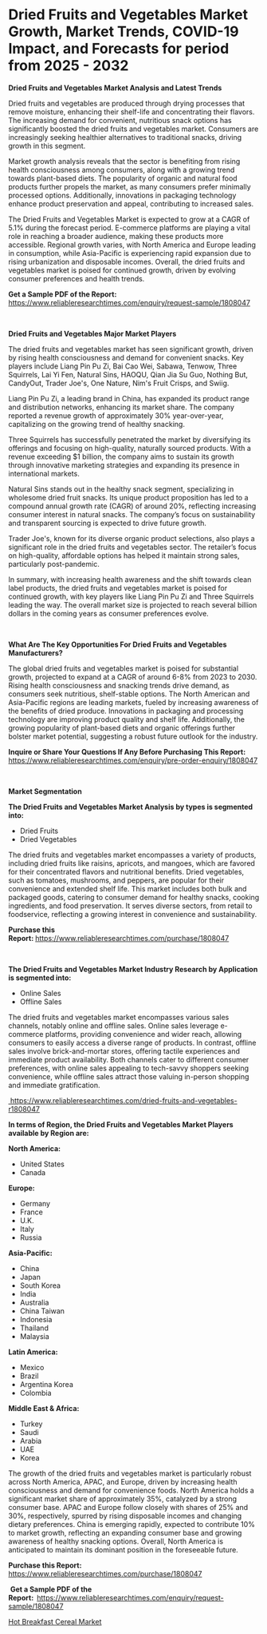 <p><h1>Dried Fruits and Vegetables Market Growth, Market Trends, COVID-19 Impact, and Forecasts for period from 2025 - 2032</h1></p><p><strong>Dried Fruits and Vegetables Market Analysis and Latest Trends</strong></p>
<p><p>Dried fruits and vegetables are produced through drying processes that remove moisture, enhancing their shelf-life and concentrating their flavors. The increasing demand for convenient, nutritious snack options has significantly boosted the dried fruits and vegetables market. Consumers are increasingly seeking healthier alternatives to traditional snacks, driving growth in this segment. </p><p>Market growth analysis reveals that the sector is benefiting from rising health consciousness among consumers, along with a growing trend towards plant-based diets. The popularity of organic and natural food products further propels the market, as many consumers prefer minimally processed options. Additionally, innovations in packaging technology enhance product preservation and appeal, contributing to increased sales.</p><p>The Dried Fruits and Vegetables Market is expected to grow at a CAGR of 5.1% during the forecast period. E-commerce platforms are playing a vital role in reaching a broader audience, making these products more accessible. Regional growth varies, with North America and Europe leading in consumption, while Asia-Pacific is experiencing rapid expansion due to rising urbanization and disposable incomes. Overall, the dried fruits and vegetables market is poised for continued growth, driven by evolving consumer preferences and health trends.</p></p>
<p><strong>Get a Sample PDF of the Report:&nbsp;</strong> <a href="https://www.reliableresearchtimes.com/enquiry/request-sample/1808047?utm_campaign=1994&utm_medium=2&utm_source=Github&utm_content=ia&utm_term=14022025&utm_id=dried-fruits-and-vegetables">https://www.reliableresearchtimes.com/enquiry/request-sample/1808047</a></p>
<p>&nbsp;</p>
<p><strong>Dried Fruits and Vegetables Major Market Players</strong></p>
<p><p>The dried fruits and vegetables market has seen significant growth, driven by rising health consciousness and demand for convenient snacks. Key players include Liang Pin Pu Zi, Bai Cao Wei, Sabawa, Tenwow, Three Squirrels, Lai Yi Fen, Natural Sins, HAOQU, Qian Jia Su Guo, Nothing But, CandyOut, Trader Joe's, One Nature, Nim's Fruit Crisps, and Swiig.</p><p>Liang Pin Pu Zi, a leading brand in China, has expanded its product range and distribution networks, enhancing its market share. The company reported a revenue growth of approximately 30% year-over-year, capitalizing on the growing trend of healthy snacking.</p><p>Three Squirrels has successfully penetrated the market by diversifying its offerings and focusing on high-quality, naturally sourced products. With a revenue exceeding $1 billion, the company aims to sustain its growth through innovative marketing strategies and expanding its presence in international markets.</p><p>Natural Sins stands out in the healthy snack segment, specializing in wholesome dried fruit snacks. Its unique product proposition has led to a compound annual growth rate (CAGR) of around 20%, reflecting increasing consumer interest in natural snacks. The company’s focus on sustainability and transparent sourcing is expected to drive future growth.</p><p>Trader Joe's, known for its diverse organic product selections, also plays a significant role in the dried fruits and vegetables sector. The retailer’s focus on high-quality, affordable options has helped it maintain strong sales, particularly post-pandemic.</p><p>In summary, with increasing health awareness and the shift towards clean label products, the dried fruits and vegetables market is poised for continued growth, with key players like Liang Pin Pu Zi and Three Squirrels leading the way. The overall market size is projected to reach several billion dollars in the coming years as consumer preferences evolve.</p></p>
<p>&nbsp;</p>
<p><strong>What Are The Key Opportunities For Dried Fruits and Vegetables Manufacturers?</strong></p>
<p><p>The global dried fruits and vegetables market is poised for substantial growth, projected to expand at a CAGR of around 6-8% from 2023 to 2030. Rising health consciousness and snacking trends drive demand, as consumers seek nutritious, shelf-stable options. The North American and Asia-Pacific regions are leading markets, fueled by increasing awareness of the benefits of dried produce. Innovations in packaging and processing technology are improving product quality and shelf life. Additionally, the growing popularity of plant-based diets and organic offerings further bolster market potential, suggesting a robust future outlook for the industry.</p></p>
<p><strong>Inquire or Share Your Questions If Any Before Purchasing This Report:</strong> <a href="https://www.reliableresearchtimes.com/enquiry/pre-order-enquiry/1808047?utm_campaign=1994&utm_medium=2&utm_source=Github&utm_content=ia&utm_term=14022025&utm_id=dried-fruits-and-vegetables">https://www.reliableresearchtimes.com/enquiry/pre-order-enquiry/1808047</a></p>
<p>&nbsp;</p>
<p><strong>Market Segmentation</strong></p>
<p><strong>The Dried Fruits and Vegetables Market Analysis by types is segmented into:</strong></p>
<p><ul><li>Dried Fruits</li><li>Dried Vegetables</li></ul></p>
<p><p>The dried fruits and vegetables market encompasses a variety of products, including dried fruits like raisins, apricots, and mangoes, which are favored for their concentrated flavors and nutritional benefits. Dried vegetables, such as tomatoes, mushrooms, and peppers, are popular for their convenience and extended shelf life. This market includes both bulk and packaged goods, catering to consumer demand for healthy snacks, cooking ingredients, and food preservation. It serves diverse sectors, from retail to foodservice, reflecting a growing interest in convenience and sustainability.</p></p>
<p><strong>Purchase this Report:&nbsp;</strong><a href="https://www.reliableresearchtimes.com/purchase/1808047?utm_campaign=1994&utm_medium=2&utm_source=Github&utm_content=ia&utm_term=14022025&utm_id=dried-fruits-and-vegetables">https://www.reliableresearchtimes.com/purchase/1808047</a></p>
<p>&nbsp;</p>
<p><strong>The Dried Fruits and Vegetables Market Industry Research by Application is segmented into:</strong></p>
<p><ul><li>Online Sales</li><li>Offline Sales</li></ul></p>
<p><p>The dried fruits and vegetables market encompasses various sales channels, notably online and offline sales. Online sales leverage e-commerce platforms, providing convenience and wider reach, allowing consumers to easily access a diverse range of products. In contrast, offline sales involve brick-and-mortar stores, offering tactile experiences and immediate product availability. Both channels cater to different consumer preferences, with online sales appealing to tech-savvy shoppers seeking convenience, while offline sales attract those valuing in-person shopping and immediate gratification.</p></p>
<p><a href="https://www.reliableresearchtimes.com/dried-fruits-and-vegetables-r1808047?utm_campaign=1994&utm_medium=2&utm_source=Github&utm_content=ia&utm_term=14022025&utm_id=dried-fruits-and-vegetables">&nbsp;https://www.reliableresearchtimes.com/dried-fruits-and-vegetables-r1808047</a></p>
<p><strong>In terms of Region, the Dried Fruits and Vegetables Market Players available by Region are:</strong></p>
<p>
    <p> <strong> North America: </strong>
        <ul>
            <li>United States</li>
            <li>Canada</li>
        </ul>
        </p> 
    <p> <strong> Europe: </strong>
        <ul>
            <li>Germany</li>
            <li>France</li>
            <li>U.K.</li>
            <li>Italy</li>
            <li>Russia</li>
        </ul>
        </p> 
    <p> <strong> Asia-Pacific: </strong>
        <ul>
            <li>China</li>
            <li>Japan</li>
            <li>South Korea</li>
            <li>India</li>
            <li>Australia</li>
            <li>China Taiwan</li>
            <li>Indonesia</li>
            <li>Thailand</li>
            <li>Malaysia</li>
        </ul>
        </p> 
    <p> <strong> Latin America: </strong>
        <ul>
            <li>Mexico</li>
            <li>Brazil</li>
            <li>Argentina Korea</li>
            <li>Colombia</li>
        </ul>
        </p> 
    <p> <strong> Middle East & Africa: </strong>
        <ul>
            <li>Turkey</li>
            <li>Saudi</li>
            <li>Arabia</li>
            <li>UAE</li>
            <li>Korea</li>
        </ul>
    </p>
    </p>
<p><p>The growth of the dried fruits and vegetables market is particularly robust across North America, APAC, and Europe, driven by increasing health consciousness and demand for convenience foods. North America holds a significant market share of approximately 35%, catalyzed by a strong consumer base. APAC and Europe follow closely with shares of 25% and 30%, respectively, spurred by rising disposable incomes and changing dietary preferences. China is emerging rapidly, expected to contribute 10% to market growth, reflecting an expanding consumer base and growing awareness of healthy snacking options. Overall, North America is anticipated to maintain its dominant position in the foreseeable future.</p></p>
<p><strong>Purchase this Report: </strong><a href="https://www.reliableresearchtimes.com/purchase/1808047?utm_campaign=1994&utm_medium=2&utm_source=Github&utm_content=ia&utm_term=14022025&utm_id=dried-fruits-and-vegetables">https://www.reliableresearchtimes.com/purchase/1808047</a></p>
<p>&nbsp;<strong>Get a Sample PDF of the Report:&nbsp;&nbsp;</strong><a href="https://www.reliableresearchtimes.com/enquiry/request-sample/1808047?utm_campaign=1994&utm_medium=2&utm_source=Github&utm_content=ia&utm_term=14022025&utm_id=dried-fruits-and-vegetables">https://www.reliableresearchtimes.com/enquiry/request-sample/1808047</a></p>
<p><strong></strong></p>
<p><p><a href="https://github.com/juniordelafrance/Market-Research-Report-List-5/blob/main/hot-breakfast-cereal-market.md?utm_campaign=1994&utm_medium=2&utm_source=Github&utm_content=ia&utm_term=14022025&utm_id=dried-fruits-and-vegetables">Hot Breakfast Cereal Market</a></p></p>